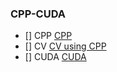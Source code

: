 ### CPP-CUDA


- [] CPP [CPP](https://www.youtube.com/watch?v=8jLOx1hD3_o)
- [] CV [CV using CPP](https://youtube.com/@moderncpp2315?si=VOe7xU0NF-uhqLgU)
- [] CUDA [CUDA](https://www.youtube.com/watch?v=86FAWCzIe_4&pp=ygUZY3BwIHVzaW5nIGNvbXB1dGVyIHZpc2lvbg%3D%3D)
